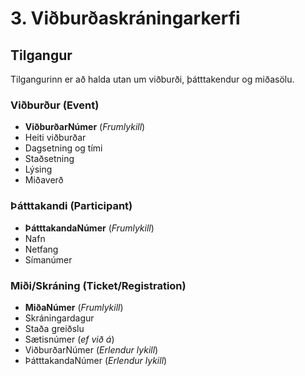 # 3. Viðburðaskráningarkerfi

## Tilgangur
Tilgangurinn er að halda utan um viðburði, þátttakendur og miðasölu.

### Viðburður (Event)
- **ViðburðarNúmer** (*Frumlykill*)
- Heiti viðburðar
- Dagsetning og tími
- Staðsetning
- Lýsing
- Miðaverð

### Þátttakandi (Participant)
- **ÞátttakandaNúmer** (*Frumlykill*)
- Nafn
- Netfang
- Símanúmer

### Miði/Skráning (Ticket/Registration)
- **MiðaNúmer** (*Frumlykill*)
- Skráningardagur
- Staða greiðslu
- Sætisnúmer (*ef við á*)
- ViðburðarNúmer (*Erlendur lykill*)
- ÞátttakandaNúmer (*Erlendur lykill*)

